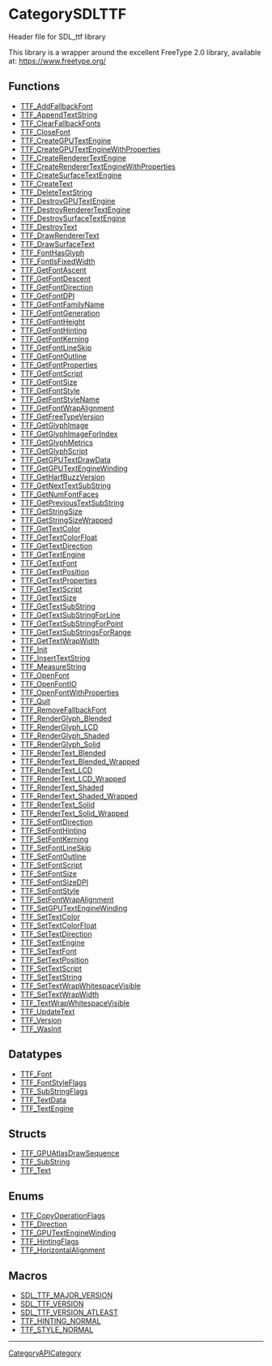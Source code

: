 # CategorySDLTTF

Header file for SDL_ttf library

This library is a wrapper around the excellent FreeType 2.0 library,
available at: https://www.freetype.org/

<!-- END CATEGORY DOCUMENTATION -->

## Functions

<!-- DO NOT HAND-EDIT CATEGORY LISTS, THEY ARE AUTOGENERATED AND WILL BE OVERWRITTEN, BASED ON TAGS IN INDIVIDUAL PAGE FOOTERS. EDIT THOSE INSTEAD. -->
<!-- BEGIN CATEGORY LIST: CategorySDLTTF, CategoryAPIFunction -->
- [TTF_AddFallbackFont](TTF_AddFallbackFont)
- [TTF_AppendTextString](TTF_AppendTextString)
- [TTF_ClearFallbackFonts](TTF_ClearFallbackFonts)
- [TTF_CloseFont](TTF_CloseFont)
- [TTF_CreateGPUTextEngine](TTF_CreateGPUTextEngine)
- [TTF_CreateGPUTextEngineWithProperties](TTF_CreateGPUTextEngineWithProperties)
- [TTF_CreateRendererTextEngine](TTF_CreateRendererTextEngine)
- [TTF_CreateRendererTextEngineWithProperties](TTF_CreateRendererTextEngineWithProperties)
- [TTF_CreateSurfaceTextEngine](TTF_CreateSurfaceTextEngine)
- [TTF_CreateText](TTF_CreateText)
- [TTF_DeleteTextString](TTF_DeleteTextString)
- [TTF_DestroyGPUTextEngine](TTF_DestroyGPUTextEngine)
- [TTF_DestroyRendererTextEngine](TTF_DestroyRendererTextEngine)
- [TTF_DestroySurfaceTextEngine](TTF_DestroySurfaceTextEngine)
- [TTF_DestroyText](TTF_DestroyText)
- [TTF_DrawRendererText](TTF_DrawRendererText)
- [TTF_DrawSurfaceText](TTF_DrawSurfaceText)
- [TTF_FontHasGlyph](TTF_FontHasGlyph)
- [TTF_FontIsFixedWidth](TTF_FontIsFixedWidth)
- [TTF_GetFontAscent](TTF_GetFontAscent)
- [TTF_GetFontDescent](TTF_GetFontDescent)
- [TTF_GetFontDirection](TTF_GetFontDirection)
- [TTF_GetFontDPI](TTF_GetFontDPI)
- [TTF_GetFontFamilyName](TTF_GetFontFamilyName)
- [TTF_GetFontGeneration](TTF_GetFontGeneration)
- [TTF_GetFontHeight](TTF_GetFontHeight)
- [TTF_GetFontHinting](TTF_GetFontHinting)
- [TTF_GetFontKerning](TTF_GetFontKerning)
- [TTF_GetFontLineSkip](TTF_GetFontLineSkip)
- [TTF_GetFontOutline](TTF_GetFontOutline)
- [TTF_GetFontProperties](TTF_GetFontProperties)
- [TTF_GetFontScript](TTF_GetFontScript)
- [TTF_GetFontSize](TTF_GetFontSize)
- [TTF_GetFontStyle](TTF_GetFontStyle)
- [TTF_GetFontStyleName](TTF_GetFontStyleName)
- [TTF_GetFontWrapAlignment](TTF_GetFontWrapAlignment)
- [TTF_GetFreeTypeVersion](TTF_GetFreeTypeVersion)
- [TTF_GetGlyphImage](TTF_GetGlyphImage)
- [TTF_GetGlyphImageForIndex](TTF_GetGlyphImageForIndex)
- [TTF_GetGlyphMetrics](TTF_GetGlyphMetrics)
- [TTF_GetGlyphScript](TTF_GetGlyphScript)
- [TTF_GetGPUTextDrawData](TTF_GetGPUTextDrawData)
- [TTF_GetGPUTextEngineWinding](TTF_GetGPUTextEngineWinding)
- [TTF_GetHarfBuzzVersion](TTF_GetHarfBuzzVersion)
- [TTF_GetNextTextSubString](TTF_GetNextTextSubString)
- [TTF_GetNumFontFaces](TTF_GetNumFontFaces)
- [TTF_GetPreviousTextSubString](TTF_GetPreviousTextSubString)
- [TTF_GetStringSize](TTF_GetStringSize)
- [TTF_GetStringSizeWrapped](TTF_GetStringSizeWrapped)
- [TTF_GetTextColor](TTF_GetTextColor)
- [TTF_GetTextColorFloat](TTF_GetTextColorFloat)
- [TTF_GetTextDirection](TTF_GetTextDirection)
- [TTF_GetTextEngine](TTF_GetTextEngine)
- [TTF_GetTextFont](TTF_GetTextFont)
- [TTF_GetTextPosition](TTF_GetTextPosition)
- [TTF_GetTextProperties](TTF_GetTextProperties)
- [TTF_GetTextScript](TTF_GetTextScript)
- [TTF_GetTextSize](TTF_GetTextSize)
- [TTF_GetTextSubString](TTF_GetTextSubString)
- [TTF_GetTextSubStringForLine](TTF_GetTextSubStringForLine)
- [TTF_GetTextSubStringForPoint](TTF_GetTextSubStringForPoint)
- [TTF_GetTextSubStringsForRange](TTF_GetTextSubStringsForRange)
- [TTF_GetTextWrapWidth](TTF_GetTextWrapWidth)
- [TTF_Init](TTF_Init)
- [TTF_InsertTextString](TTF_InsertTextString)
- [TTF_MeasureString](TTF_MeasureString)
- [TTF_OpenFont](TTF_OpenFont)
- [TTF_OpenFontIO](TTF_OpenFontIO)
- [TTF_OpenFontWithProperties](TTF_OpenFontWithProperties)
- [TTF_Quit](TTF_Quit)
- [TTF_RemoveFallbackFont](TTF_RemoveFallbackFont)
- [TTF_RenderGlyph_Blended](TTF_RenderGlyph_Blended)
- [TTF_RenderGlyph_LCD](TTF_RenderGlyph_LCD)
- [TTF_RenderGlyph_Shaded](TTF_RenderGlyph_Shaded)
- [TTF_RenderGlyph_Solid](TTF_RenderGlyph_Solid)
- [TTF_RenderText_Blended](TTF_RenderText_Blended)
- [TTF_RenderText_Blended_Wrapped](TTF_RenderText_Blended_Wrapped)
- [TTF_RenderText_LCD](TTF_RenderText_LCD)
- [TTF_RenderText_LCD_Wrapped](TTF_RenderText_LCD_Wrapped)
- [TTF_RenderText_Shaded](TTF_RenderText_Shaded)
- [TTF_RenderText_Shaded_Wrapped](TTF_RenderText_Shaded_Wrapped)
- [TTF_RenderText_Solid](TTF_RenderText_Solid)
- [TTF_RenderText_Solid_Wrapped](TTF_RenderText_Solid_Wrapped)
- [TTF_SetFontDirection](TTF_SetFontDirection)
- [TTF_SetFontHinting](TTF_SetFontHinting)
- [TTF_SetFontKerning](TTF_SetFontKerning)
- [TTF_SetFontLineSkip](TTF_SetFontLineSkip)
- [TTF_SetFontOutline](TTF_SetFontOutline)
- [TTF_SetFontScript](TTF_SetFontScript)
- [TTF_SetFontSize](TTF_SetFontSize)
- [TTF_SetFontSizeDPI](TTF_SetFontSizeDPI)
- [TTF_SetFontStyle](TTF_SetFontStyle)
- [TTF_SetFontWrapAlignment](TTF_SetFontWrapAlignment)
- [TTF_SetGPUTextEngineWinding](TTF_SetGPUTextEngineWinding)
- [TTF_SetTextColor](TTF_SetTextColor)
- [TTF_SetTextColorFloat](TTF_SetTextColorFloat)
- [TTF_SetTextDirection](TTF_SetTextDirection)
- [TTF_SetTextEngine](TTF_SetTextEngine)
- [TTF_SetTextFont](TTF_SetTextFont)
- [TTF_SetTextPosition](TTF_SetTextPosition)
- [TTF_SetTextScript](TTF_SetTextScript)
- [TTF_SetTextString](TTF_SetTextString)
- [TTF_SetTextWrapWhitespaceVisible](TTF_SetTextWrapWhitespaceVisible)
- [TTF_SetTextWrapWidth](TTF_SetTextWrapWidth)
- [TTF_TextWrapWhitespaceVisible](TTF_TextWrapWhitespaceVisible)
- [TTF_UpdateText](TTF_UpdateText)
- [TTF_Version](TTF_Version)
- [TTF_WasInit](TTF_WasInit)
<!-- END CATEGORY LIST -->

## Datatypes

<!-- DO NOT HAND-EDIT CATEGORY LISTS, THEY ARE AUTOGENERATED AND WILL BE OVERWRITTEN, BASED ON TAGS IN INDIVIDUAL PAGE FOOTERS. EDIT THOSE INSTEAD. -->
<!-- BEGIN CATEGORY LIST: CategorySDLTTF, CategoryAPIDatatype -->
- [TTF_Font](TTF_Font)
- [TTF_FontStyleFlags](TTF_FontStyleFlags)
- [TTF_SubStringFlags](TTF_SubStringFlags)
- [TTF_TextData](TTF_TextData)
- [TTF_TextEngine](TTF_TextEngine)
<!-- END CATEGORY LIST -->

## Structs

<!-- DO NOT HAND-EDIT CATEGORY LISTS, THEY ARE AUTOGENERATED AND WILL BE OVERWRITTEN, BASED ON TAGS IN INDIVIDUAL PAGE FOOTERS. EDIT THOSE INSTEAD. -->
<!-- BEGIN CATEGORY LIST: CategorySDLTTF, CategoryAPIStruct -->
- [TTF_GPUAtlasDrawSequence](TTF_GPUAtlasDrawSequence)
- [TTF_SubString](TTF_SubString)
- [TTF_Text](TTF_Text)
<!-- END CATEGORY LIST -->

## Enums

<!-- DO NOT HAND-EDIT CATEGORY LISTS, THEY ARE AUTOGENERATED AND WILL BE OVERWRITTEN, BASED ON TAGS IN INDIVIDUAL PAGE FOOTERS. EDIT THOSE INSTEAD. -->
<!-- BEGIN CATEGORY LIST: CategorySDLTTF, CategoryAPIEnum -->
- [TTF_CopyOperationFlags](TTF_CopyOperationFlags)
- [TTF_Direction](TTF_Direction)
- [TTF_GPUTextEngineWinding](TTF_GPUTextEngineWinding)
- [TTF_HintingFlags](TTF_HintingFlags)
- [TTF_HorizontalAlignment](TTF_HorizontalAlignment)
<!-- END CATEGORY LIST -->

## Macros

<!-- DO NOT HAND-EDIT CATEGORY LISTS, THEY ARE AUTOGENERATED AND WILL BE OVERWRITTEN, BASED ON TAGS IN INDIVIDUAL PAGE FOOTERS. EDIT THOSE INSTEAD. -->
<!-- BEGIN CATEGORY LIST: CategorySDLTTF, CategoryAPIMacro -->
- [SDL_TTF_MAJOR_VERSION](SDL_TTF_MAJOR_VERSION)
- [SDL_TTF_VERSION](SDL_TTF_VERSION)
- [SDL_TTF_VERSION_ATLEAST](SDL_TTF_VERSION_ATLEAST)
- [TTF_HINTING_NORMAL](TTF_HINTING_NORMAL)
- [TTF_STYLE_NORMAL](TTF_STYLE_NORMAL)
<!-- END CATEGORY LIST -->

----
[CategoryAPICategory](CategoryAPICategory)

